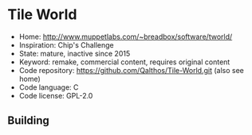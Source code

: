 # Tile World

- Home: http://www.muppetlabs.com/~breadbox/software/tworld/
- Inspiration: Chip's Challenge
- State: mature, inactive since 2015
- Keyword: remake, commercial content, requires original content
- Code repository: https://github.com/Qalthos/Tile-World.git (also see home)
- Code language: C
- Code license: GPL-2.0

## Building

